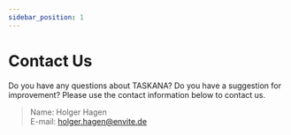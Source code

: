 ```yaml
---
sidebar_position: 1
---
```


# Contact Us

Do you have any questions about TASKANA? Do you have a suggestion for improvement? Please use the contact information below to contact us.

> Name: Holger Hagen  
> E-mail: holger.hagen@envite.de
